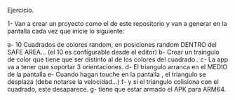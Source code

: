 Ejercicio.

1- Van a crear un proyecto como el de este repositorio y van a generar en la pantalla cada vez que inicie lo siguiente:

a- 10 Cuadrados de colores random, en posiciones random DENTRO del SAFE AREA... (el 10 es configurable desde el editor)
b- Crear un traingulo de color que tiene que ser distinto al de los colores del cuadrado..
c- La app va a tener que soportar 3 orientaciones.
d- El triangulo arranca en el MEDIO de la pantalla
e- Cuando hagan touche en la pantalla , el triangulo se desplaza (debe notarse la velocidad...)
f- y si el triangulo colisiona con el cuadrado, este desaparece.
g- tiene que estar armado el APK para ARM64.